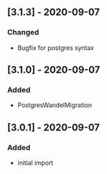 ## [3.1.3] - 2020-09-07
### Changed
- Bugfix for postgres syntax

## [3.1.0] - 2020-09-07
### Added
- PostgresWandelMigration

## [3.0.1] - 2020-09-07
### Added
- initial import
